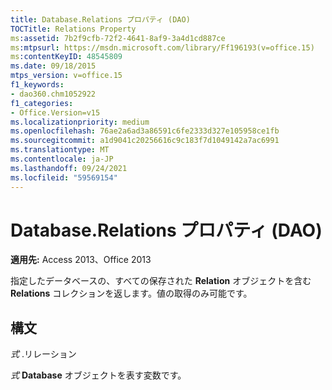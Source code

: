 ```yaml
---
title: Database.Relations プロパティ (DAO)
TOCTitle: Relations Property
ms:assetid: 7b2f9cfb-72f2-4641-8af9-3a4d1cd887ce
ms:mtpsurl: https://msdn.microsoft.com/library/Ff196193(v=office.15)
ms:contentKeyID: 48545809
ms.date: 09/18/2015
mtps_version: v=office.15
f1_keywords:
- dao360.chm1052922
f1_categories:
- Office.Version=v15
ms.localizationpriority: medium
ms.openlocfilehash: 76ae2a6ad3a86591c6fe2333d327e105958ce1fb
ms.sourcegitcommit: a1d9041c20256616c9c183f7d1049142a7ac6991
ms.translationtype: MT
ms.contentlocale: ja-JP
ms.lasthandoff: 09/24/2021
ms.locfileid: "59569154"
---
```

# <a name="databaserelations-property-dao"></a>Database.Relations プロパティ (DAO)


**適用先:** Access 2013、Office 2013

指定したデータベースの、すべての保存された **Relation** オブジェクトを含む **Relations** コレクションを返します。値の取得のみ可能です。

## <a name="syntax"></a>構文

*式* .リレーション

*式* **Database** オブジェクトを表す変数です。

